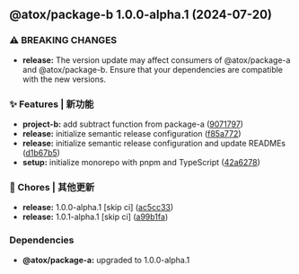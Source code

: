 ## @atox/package-b 1.0.0-alpha.1 (2024-07-20)


### ⚠ BREAKING CHANGES

* **release:** The version update may affect consumers of @atox/package-a
and @atox/package-b. Ensure that your dependencies are compatible with the
new versions.

### ✨ Features | 新功能

* **project-b:** add subtract function from package-a ([9071797](https://github.com/Wang-Zed/template-monorepo/commit/9071797b7307d7b5c04a573f03011218cd2bacd1))
* **release:** initialize semantic release configuration ([f85a772](https://github.com/Wang-Zed/template-monorepo/commit/f85a77281cb2019fd830087e1a7ee25f36b1f175))
* **release:** initialize semantic release configuration and update READMEs ([d1b67b5](https://github.com/Wang-Zed/template-monorepo/commit/d1b67b54c91a2ac5035739e6ba79d14fe13ffe7c))
* **setup:** initialize monorepo with pnpm and TypeScript ([42a6278](https://github.com/Wang-Zed/template-monorepo/commit/42a6278da0bb588556bc7acbb489c10c0ab72524))


### 🔧 Chores | 其他更新

* **release:** 1.0.0-alpha.1 [skip ci] ([ac5cc33](https://github.com/Wang-Zed/template-monorepo/commit/ac5cc3363a4a61e10e004c997a463e0e7e23d793))
* **release:** 1.0.1-alpha.1 [skip ci] ([a99b1fa](https://github.com/Wang-Zed/template-monorepo/commit/a99b1fa84abdef71de72882407f64c588f2cd855))



### Dependencies

* **@atox/package-a:** upgraded to 1.0.0-alpha.1

